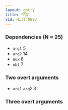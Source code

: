 ```yaml
---
layout: entry
title: འདོན་
vid: Hill:0893
---
```

### Dependencies (N = 25)
* `arg1` 5
* `arg2` 14
* `aux` 6
* `obl` 7


### Two overt arguments
* `arg1` `arg2` 3


### Three overt arguments
